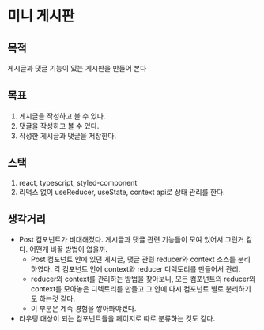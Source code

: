 # 미니 게시판

## 목적
게시글과 댓글 기능이 있는 게시판을 만들어 본다

## 목표
1. 게시글을 작성하고 볼 수 있다.
2. 댓글을 작성하고 볼 수 있다.
3. 작성한 게시글과 댓글을 저장한다.

## 스택
1. react, typescript, styled-component
2. 리덕스 없이 useReducer, useState, context api로 상태 관리를 한다.

## 생각거리
- Post 컴포넌트가 비대해졌다. 게시글과 댓글 관련 기능들이 모여 있어서 그런거 같다. 어떤게 바꿀 방법이 없을까.
  -  Post 컴포넌트 안에 있던 게시글, 댓글 관련 reducer와 context 소스를 분리하였다. 각 컴포넌트 안에 context와 reducer 디렉토리를 만들어서 관리.
  -  reducer와 context를 관리하는 방법을 찾아보니, 모든 컴포넌트의 reducer와 context를 모아놓은 디렉토리를 만들고 그 안에 다시 컴포넌트 별로 분리하기도 하는것 같다.
  -  이 부분은 계속 경험을 쌓아봐야겠다.
- 라우팅 대상이 되는 컴포넌트들을 페이지로 따로 분류하는 것도 같다.